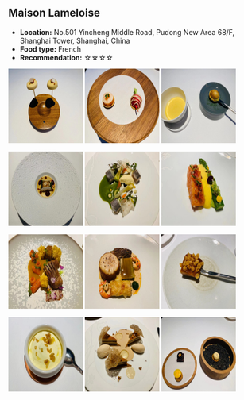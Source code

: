 ## Maison Lameloise
*   **Location:** No.501 Yincheng Middle Road, Pudong New Area 68/F, Shanghai Tower, Shanghai, China
*   **Food type:** French
*   **Recommendation:** ☆☆☆☆

<p float="left">
  <img src="/food/photo/lame1.jpeg" width="150" height="150">
  <img src="/food/photo/lame2.jpeg" width="150" height="150">
  <img src="/food/photo/lame3.jpeg" width="150" height="150">
</p>

<p float="left">
  <img src="/food/photo/lame4.jpeg" width="150" height="150">
  <img src="/food/photo/lame5.jpeg" width="150" height="150">
  <img src="/food/photo/lame6.jpeg" width="150" height="150">
</p>

<p float="left">
  <img src="/food/photo/lame7.jpeg" width="150" height="150">
  <img src="/food/photo/lame8.jpeg" width="150" height="150">
  <img src="/food/photo/lame9.jpeg" width="150" height="150">
</p>

<p float="left">
  <img src="/food/photo/lame10.jpeg" width="150" height="150">
  <img src="/food/photo/lame11.jpeg" width="150" height="150">
  <img src="/food/photo/lame12.jpeg" width="150" height="150">
</p>
